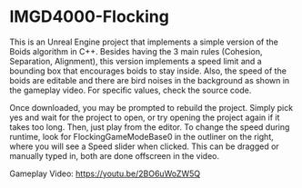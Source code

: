 # IMGD4000-Flocking

This is an Unreal Engine project that implements a simple version of the Boids algorithm in C++. Besides having the 3 main rules (Cohesion, Separation, Alignment), this version implements a speed limit and a bounding box that encourages boids to stay inside. Also, the speed of the boids are editable and there are bird noises in the background as shown in the gameplay video. For specific values, check the source code.

Once downloaded, you may be prompted to rebuild the project. Simply pick yes and wait for the project to open, or try opening the project again if it takes too long. Then, just play from the editor. To change the speed during runtime, look for FlockingGameModeBase0 in the outliner on the right, where you will see a Speed slider when clicked. This can be dragged or manually typed in, both are done offscreen in the video.

Gameplay Video: https://youtu.be/2BO6uWoZW5Q
